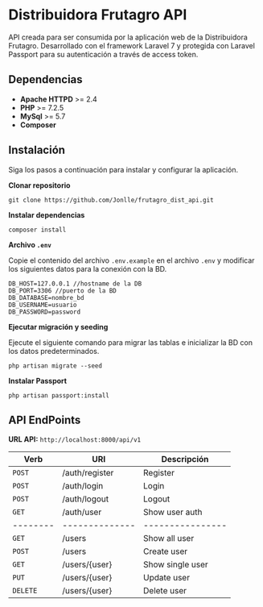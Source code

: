# Distribuidora Frutagro API
API creada para ser consumida por la aplicación web de la Distribuidora Frutagro. Desarrollado con el framework Laravel 7 y protegida con Laravel Passport para su autenticación a través de access token. 

## Dependencias

- **Apache HTTPD** >= 2.4
- **PHP** >= 7.2.5
- **MySql** >= 5.7
- **Composer**

## Instalación

Siga los pasos a continuación para instalar y configurar la aplicación.

**Clonar repositorio**

`git clone https://github.com/Jonlle/frutagro_dist_api.git`

**Instalar dependencias**

`composer install`

**Archivo `.env`**

Copie el contenido del archivo `.env.example` en el archivo `.env` y modificar los siguientes datos para la conexión con la BD.

```
DB_HOST=127.0.0.1 //hostname de la DB
DB_PORT=3306 //puerto de la BD
DB_DATABASE=nombre_bd
DB_USERNAME=usuario
DB_PASSWORD=password
```

**Ejecutar migración y seeding**

Ejecute el siguiente comando para migrar las tablas e inicializar la BD con los datos predeterminados.

`php artisan migrate --seed`

**Instalar Passport**

`php artisan passport:install`

## API EndPoints

**URL API:** `http://localhost:8000/api/v1`

| Verb     |  URI           | Descripción      |
| -------- | -------------- | ---------------- |
| `POST`   | /auth/register | Register         |
| `POST`   | /auth/login    | Login            |
| `POST`   | /auth/logout   | Logout           |
| `GET`    | /auth/user     | Show user auth   |
| -------- | -------------- | ---------------- |
| `GET`    | /users         | Show all user    |
| `POST`   | /users         | Create user      |
| `GET`    | /users/{user}  | Show single user |
| `PUT`    | /users/{user}  | Update user      |
| `DELETE` | /users/{user}  | Delete user      |
